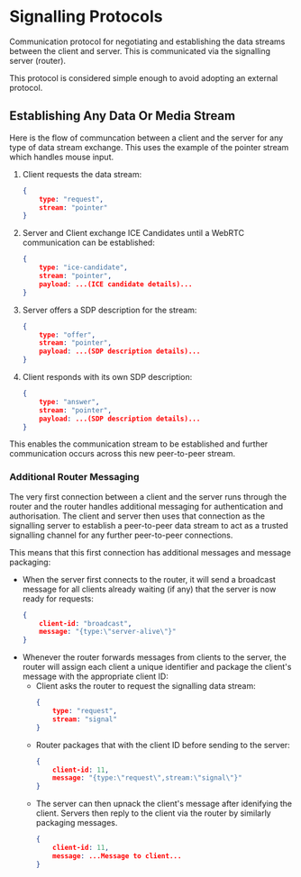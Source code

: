
# Signalling Protocols

Communication protocol for negotiating and establishing the data streams between the client and server. This is communicated via the signalling server (router).

This protocol is considered simple enough to avoid adopting an external protocol.

## Establishing Any Data Or Media Stream

Here is the flow of communcation between a client and the server for any type of data stream exchange. This uses the example of the pointer stream which handles mouse input.

1. Client requests the data stream:
    ```json
    {
        type: "request",
        stream: "pointer"
    }
    ```
2. Server and Client exchange ICE Candidates until a WebRTC communication can be established:
    ```json
    {
        type: "ice-candidate",
        stream: "pointer",
        payload: ...(ICE candidate details)...
    }
    ```
3. Server offers a SDP description for the stream:
    ```json
    {
        type: "offer",
        stream: "pointer",
        payload: ...(SDP description details)...
    }
    ```
4. Client responds with its own SDP description:
    ```json
    {
        type: "answer",
        stream: "pointer",
        payload: ...(SDP description details)...
    }
    ```

This enables the communication stream to be established and further communication occurs across this new peer-to-peer stream.

### Additional Router Messaging

The very first connection between a client and the server runs through the router and the router handles additional messaging for authentication and authorisation. The client and server then uses that connection as the signalling server to establish a peer-to-peer data stream to act as a trusted signalling channel for any further peer-to-peer connections.

This means that this first connection has additional messages and message packaging:

* When the server first connects to the router, it will send a broadcast message for all clients already waiting (if any) that the server is now ready for requests:
    ```json
    {
        client-id: "broadcast",
        message: "{type:\"server-alive\"}"
    }
    ```
* Whenever the router forwards messages from clients to the server, the router will assign each client a unique identifier and package the client's message with the appropriate client ID:
    * Client asks the router to request the signalling data stream:
        ```json
        {
            type: "request",
            stream: "signal"
        }
        ```
    * Router packages that with the client ID before sending to the server:
        ```json
        {
            client-id: 11,
            message: "{type:\"request\",stream:\"signal\"}"
        }
        ```
    * The server can then upnack the client's message after idenifying the client. Servers then reply to the client via the router by similarly packaging messages.
        ```json
        {
            client-id: 11,
            message: ...Message to client...
        }
        ```